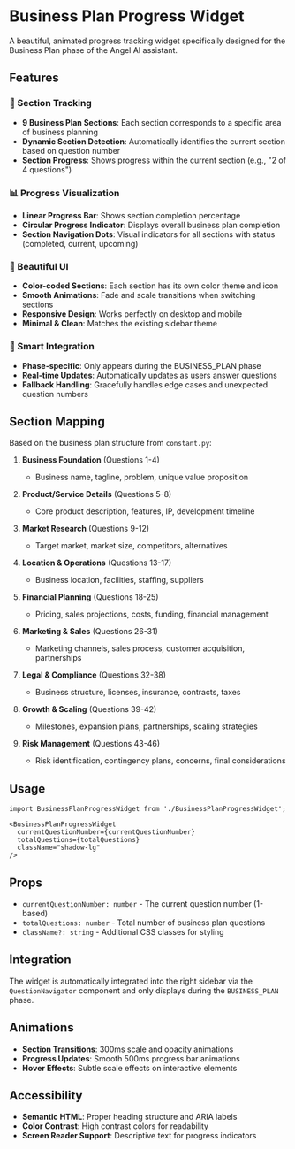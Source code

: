 # Business Plan Progress Widget

A beautiful, animated progress tracking widget specifically designed for the Business Plan phase of the Angel AI assistant.

## Features

### 🎯 Section Tracking
- **9 Business Plan Sections**: Each section corresponds to a specific area of business planning
- **Dynamic Section Detection**: Automatically identifies the current section based on question number
- **Section Progress**: Shows progress within the current section (e.g., "2 of 4 questions")

### 📊 Progress Visualization
- **Linear Progress Bar**: Shows section completion percentage
- **Circular Progress Indicator**: Displays overall business plan completion
- **Section Navigation Dots**: Visual indicators for all sections with status (completed, current, upcoming)

### 🎨 Beautiful UI
- **Color-coded Sections**: Each section has its own color theme and icon
- **Smooth Animations**: Fade and scale transitions when switching sections
- **Responsive Design**: Works perfectly on desktop and mobile
- **Minimal & Clean**: Matches the existing sidebar theme

### 📱 Smart Integration
- **Phase-specific**: Only appears during the BUSINESS_PLAN phase
- **Real-time Updates**: Automatically updates as users answer questions
- **Fallback Handling**: Gracefully handles edge cases and unexpected question numbers

## Section Mapping

Based on the business plan structure from `constant.py`:

1. **Business Foundation** (Questions 1-4)
   - Business name, tagline, problem, unique value proposition

2. **Product/Service Details** (Questions 5-8)
   - Core product description, features, IP, development timeline

3. **Market Research** (Questions 9-12)
   - Target market, market size, competitors, alternatives

4. **Location & Operations** (Questions 13-17)
   - Business location, facilities, staffing, suppliers

5. **Financial Planning** (Questions 18-25)
   - Pricing, sales projections, costs, funding, financial management

6. **Marketing & Sales** (Questions 26-31)
   - Marketing channels, sales process, customer acquisition, partnerships

7. **Legal & Compliance** (Questions 32-38)
   - Business structure, licenses, insurance, contracts, taxes

8. **Growth & Scaling** (Questions 39-42)
   - Milestones, expansion plans, partnerships, scaling strategies

9. **Risk Management** (Questions 43-46)
   - Risk identification, contingency plans, concerns, final considerations

## Usage

```tsx
import BusinessPlanProgressWidget from './BusinessPlanProgressWidget';

<BusinessPlanProgressWidget
  currentQuestionNumber={currentQuestionNumber}
  totalQuestions={totalQuestions}
  className="shadow-lg"
/>
```

## Props

- `currentQuestionNumber: number` - The current question number (1-based)
- `totalQuestions: number` - Total number of business plan questions
- `className?: string` - Additional CSS classes for styling

## Integration

The widget is automatically integrated into the right sidebar via the `QuestionNavigator` component and only displays during the `BUSINESS_PLAN` phase.

## Animations

- **Section Transitions**: 300ms scale and opacity animations
- **Progress Updates**: Smooth 500ms progress bar animations
- **Hover Effects**: Subtle scale effects on interactive elements

## Accessibility

- **Semantic HTML**: Proper heading structure and ARIA labels
- **Color Contrast**: High contrast colors for readability
- **Screen Reader Support**: Descriptive text for progress indicators



